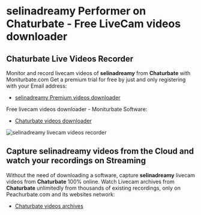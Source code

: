 # selinadreamy Performer on Chaturbate - Free LiveCam videos downloader

## Chaturbate Live Videos Recorder

Monitor and record livecam videos of **selinadreamy** from **Chaturbate** with Moniturbate.com
Get a premium trial for free by just and only registering with your Email address:
* [selinadreamy Premium videos downloader](https://moniturbate.com/request-demo-licence-key.html)

Free livecam videos downloader - Moniturbate Software:
* [Chaturbate videos downloader](https://moniturbate.com/moniturbate-download-software.html)

![selinadreamy livecam videos recorder](https://peachurnet.com/templates/moniturbate-software.png)


## Capture selinadreamy videos from the Cloud and watch your recordings on Streaming

Without the need of downloading a software, capture **selinadreamy** livecam videos from **Chaturbate** 100% online.
Watch Livecam archives from **Chaturbate** unlimitedly from thousands of existing recordings, only on Peachurbate.com and its websites network:
* [Chaturbate videos archives](https://peachurnet.com/)